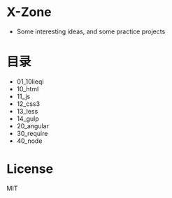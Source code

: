 # X-Zone
* Some interesting ideas, and some practice projects

# 目录
* 01\_10lieqi
* 10\_html
* 11\_js
* 12\_css3
* 13\_less
* 14\_gulp
* 20\_angular
* 30\_require
* 40\_node

# License
MIT
